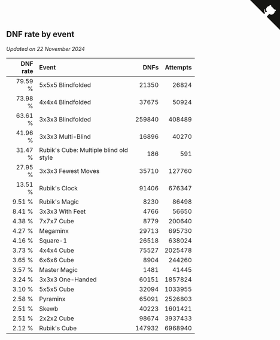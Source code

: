 ## DNF rate by event

*Updated on 22 November 2024*

| DNF rate | Event | DNFs | Attempts |
| ---: | :--- | ---: | ---: |
| 79.59 % | 5x5x5 Blindfolded | 21350 | 26824 |
| 73.98 % | 4x4x4 Blindfolded | 37675 | 50924 |
| 63.61 % | 3x3x3 Blindfolded | 259840 | 408489 |
| 41.96 % | 3x3x3 Multi-Blind | 16896 | 40270 |
| 31.47 % | Rubik's Cube: Multiple blind old style | 186 | 591 |
| 27.95 % | 3x3x3 Fewest Moves | 35710 | 127760 |
| 13.51 % | Rubik's Clock | 91406 | 676347 |
| 9.51 % | Rubik's Magic | 8230 | 86498 |
| 8.41 % | 3x3x3 With Feet | 4766 | 56650 |
| 4.38 % | 7x7x7 Cube | 8779 | 200640 |
| 4.27 % | Megaminx | 29713 | 695730 |
| 4.16 % | Square-1 | 26518 | 638024 |
| 3.73 % | 4x4x4 Cube | 75527 | 2025478 |
| 3.65 % | 6x6x6 Cube | 8904 | 244260 |
| 3.57 % | Master Magic | 1481 | 41445 |
| 3.24 % | 3x3x3 One-Handed | 60151 | 1857824 |
| 3.10 % | 5x5x5 Cube | 32094 | 1033955 |
| 2.58 % | Pyraminx | 65091 | 2526803 |
| 2.51 % | Skewb | 40223 | 1601421 |
| 2.51 % | 2x2x2 Cube | 98674 | 3937433 |
| 2.12 % | Rubik's Cube | 147932 | 6968940 |


<a href="https://github.com/jonatanklosko/wca_statistics" class="github-corner" aria-label="View source on Github"><svg width="80" height="80" viewBox="0 0 250 250" style="fill:#151513; color:#fff; position: absolute; top: 0; border: 0; right: 0;" aria-hidden="true"><path d="M0,0 L115,115 L130,115 L142,142 L250,250 L250,0 Z"></path><path d="M128.3,109.0 C113.8,99.7 119.0,89.6 119.0,89.6 C122.0,82.7 120.5,78.6 120.5,78.6 C119.2,72.0 123.4,76.3 123.4,76.3 C127.3,80.9 125.5,87.3 125.5,87.3 C122.9,97.6 130.6,101.9 134.4,103.2" fill="currentColor" style="transform-origin: 130px 106px;" class="octo-arm"></path><path d="M115.0,115.0 C114.9,115.1 118.7,116.5 119.8,115.4 L133.7,101.6 C136.9,99.2 139.9,98.4 142.2,98.6 C133.8,88.0 127.5,74.4 143.8,58.0 C148.5,53.4 154.0,51.2 159.7,51.0 C160.3,49.4 163.2,43.6 171.4,40.1 C171.4,40.1 176.1,42.5 178.8,56.2 C183.1,58.6 187.2,61.8 190.9,65.4 C194.5,69.0 197.7,73.2 200.1,77.6 C213.8,80.2 216.3,84.9 216.3,84.9 C212.7,93.1 206.9,96.0 205.4,96.6 C205.1,102.4 203.0,107.8 198.3,112.5 C181.9,128.9 168.3,122.5 157.7,114.1 C157.9,116.9 156.7,120.9 152.7,124.9 L141.0,136.5 C139.8,137.7 141.6,141.9 141.8,141.8 Z" fill="currentColor" class="octo-body"></path></svg></a><style>.github-corner:hover .octo-arm{animation:octocat-wave 560ms ease-in-out}@keyframes octocat-wave{0%,100%{transform:rotate(0)}20%,60%{transform:rotate(-25deg)}40%,80%{transform:rotate(10deg)}}@media (max-width:500px){.github-corner:hover .octo-arm{animation:none}.github-corner .octo-arm{animation:octocat-wave 560ms ease-in-out}}</style>
